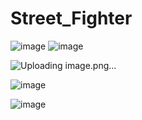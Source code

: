 # Street_Fighter


![image](https://github.com/RawHit02/Street_Fighter/assets/107709247/36b03f71-54cb-4cf3-874c-f513a0c1d247)  ![image](https://github.com/RawHit02/Street_Fighter/assets/107709247/0caf2041-b692-4d46-a9ad-b15a26841045)

![Uploading image.png…]()


![image](https://github.com/RawHit02/Street_Fighter/assets/107709247/8ac52530-d070-4090-a74f-c4b1fcd04d1f)


![image](https://github.com/RawHit02/Street_Fighter/assets/107709247/2a0c8499-7f6c-48bc-94f9-50d10ada6478)
